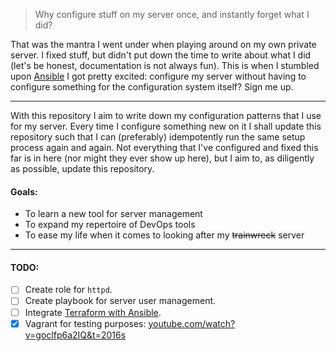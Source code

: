 > Why configure stuff on my server once, and instantly forget what I did?

That was the mantra I went under when playing around on my own private server.
I fixed stuff, but didn't put down the time to write about what I did (let's be honest, documentation is not always fun).
This is when I stumbled upon [Ansible](https://www.ansible.com/) I got pretty excited: configure my server without having to configure something for the configuration system itself?
Sign me up.

---

With this repository I aim to write down my configuration patterns that I use for my server.
Every time I configure something new on it I shall update this repository such that I can (preferably) idempotently run the same setup process again and again.
Not everything that I've configured and fixed this far is in here (nor might they ever show up here), but I aim to, as diligently as possible, update this repository.

#### Goals:

- To learn a new tool for server management
- To expand my repertoire of DevOps tools
- To ease my life when it comes to looking after my ~~trainwreck~~ server

---

#### TODO:

- [ ] Create role for `httpd`.
- [ ] Create playbook for server user management.
- [ ] Integrate [Terraform with Ansible](https://www.digitalocean.com/community/tutorials/how-to-use-ansible-with-terraform-for-configuration-management).
- [x] Vagrant for testing purposes: [youtube.com/watch?v=goclfp6a2IQ&t=2016s](https://www.youtube.com/watch?v=goclfp6a2IQ&t=2016s)
